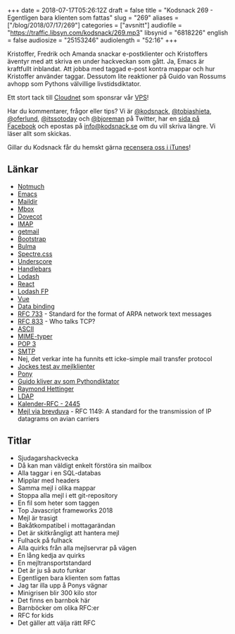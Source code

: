 +++
date = 2018-07-17T05:26:12Z
draft = false
title = "Kodsnack 269 - Egentligen bara klienten som fattas"
slug = "269"
aliases = ["/blog/2018/07/17/269"]
categories = ["avsnitt"]
audiofile = "https://traffic.libsyn.com/kodsnack/269.mp3"
libsynid = "6818226"
english = false
audiosize = "25153246"
audiolength = "52:16"
+++

Kristoffer, Fredrik och Amanda snackar e-postklienter och Kristoffers äventyr med att skriva en under hackveckan som gått. Ja, Emacs är kraftfullt inblandat. Att jobba med taggad e-post kontra mappar och hur Kristoffer använder taggar. Dessutom lite reaktioner på Guido van Rossums avhopp som Pythons välvillige livstidsdiktator.

Ett stort tack till [Cloudnet](http://www.cloudnet.se) som sponsrar vår [VPS](http://en.wikipedia.org/wiki/Virtual_private_server)!

Har du kommentarer, frågor eller tips? Vi är [@kodsnack](https://www.twitter.com/kodsnack), [@tobiashieta](https://www.twitter.com/tobiashieta), [@oferlund](https://www.twitter.com/oferlund), [@itssotoday](https://twitter.com/itssotoday) och [@bjoreman](https://www.twitter.com/bjoreman) på Twitter, har en [sida på Facebook](https://www.facebook.com/kodsnack) och epostas på [info@kodsnack.se](mailto:info@kodsnack.se) om du vill skriva längre. Vi läser allt som skickas.

Gillar du Kodsnack får du hemskt gärna [recensera oss i iTunes](http://itunes.apple.com/se/podcast/kodsnack/id561631498?l=en)!

## Länkar ##
* [Notmuch](https://notmuchmail.org/)
* [Emacs](https://en.wikipedia.org/wiki/Emacs)
* [Maildir](https://en.wikipedia.org/wiki/Maildir)
* [Mbox](https://en.wikipedia.org/wiki/Mbox)
* [Dovecot](https://en.wikipedia.org/wiki/Dovecot_%28software%29)
* [IMAP](https://en.wikipedia.org/wiki/Internet_Message_Access_Protocol)
* [getmail](https://en.wikipedia.org/wiki/Getmail)
* [Bootstrap](https://en.wikipedia.org/wiki/Bootstrap_%28front-end_framework%29)
* [Bulma](https://bulma.io/)
* [Spectre.css](https://picturepan2.github.io/spectre/)
* [Underscore](https://underscorejs.org/)
* [Handlebars](https://handlebarsjs.com/)
* [Lodash](https://lodash.com/)
* [React](https://reactjs.org/)
* [Lodash FP](https://github.com/lodash/lodash/wiki/FP-Guide)
* [Vue](https://vuejs.org/)
* [Data binding](https://en.wikipedia.org/wiki/Data_binding)
* [RFC 733](https://tools.ietf.org/html/rfc733) - Standard for the format of ARPA network text messages
* [RFC 833](https://tools.ietf.org/html/rfc833) - Who talks TCP?
* [ASCII](https://en.wikipedia.org/wiki/ASCII)
* [MIME-typer](https://en.wikipedia.org/wiki/Media_type)
* [POP 3](https://en.wikipedia.org/wiki/Post_Office_Protocol)
* [SMTP](https://en.wikipedia.org/wiki/Simple_Mail_Transfer_Protocol)
* Nej, det verkar inte ha funnits ett icke-simple mail transfer protocol
* [Jockes test av mejlklienter](https://www.macpro.se/2016/02/16/jakten-pa-den-perfekta-e-postklienten/)
* [Pony](https://www.ponylang.org/)
* [Guido kliver av som Pythondiktator](https://mail.python.org/pipermail/python-committers/2018-July/005664.html)
* [Raymond Hettinger](https://twitter.com/raymondh)
* [LDAP](https://en.wikipedia.org/wiki/Lightweight_Directory_Access_Protocol)
* [Kalender-RFC - 2445](https://www.ietf.org/rfc/rfc2445.txt)
* [Mejl via brevduva](https://www.ietf.org/rfc/rfc1149.txt) - RFC 1149: A standard for the transmission of IP datagrams on avian carriers

## Titlar ##
* Sjudagarshackvecka
* Då kan man väldigt enkelt förstöra sin mailbox
* Alla taggar i en SQL-databas
* Mipplar med headers
* Samma mejl i olika mappar
* Stoppa alla mejl i ett git-repository
* En fil som heter som taggen
* Top Javascript frameworks 2018
* Mejl är trasigt
* Bakåtkompatibel i mottagarändan
* Det är skitkrångligt att hantera mejl
* Fulhack på fulhack
* Alla quirks från alla mejlservrar på vägen
* En lång kedja av quirks
* En mejltransportstandard
* Det är ju så auto funkar
* Egentligen bara klienten som fattas
* Jag tar illa upp å Ponys vägnar
* Minigrisen blir 300 kilo stor
* Det finns en barnbok här
* Barnböcker om olika RFC:er
* RFC for kids
* Det gäller att välja rätt RFC